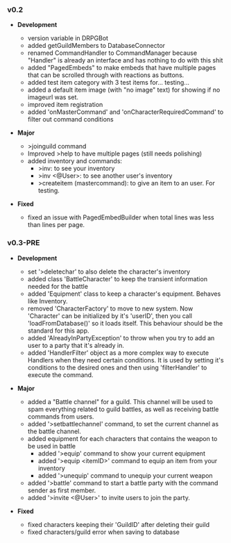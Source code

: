 ### v0.2
- **Development**
	- version variable in DRPGBot
	- added getGuildMembers to DatabaseConnector
	- renamed CommandHandler to CommandManager because "Handler" is already an interface and has nothing to do with this shit
	- added "PagedEmbeds" to make embeds that have multiple pages that can be scrolled through with reactions as buttons.
	- added test item category with 3 test items for... testing...
	- added a default item image (with "no image" text) for showing if no imageurl was set.
	- improved item registration
	- added 'onMasterCommand' and 'onCharacterRequiredCommand' to filter out command conditions

- **Major**
	- \>joinguild command
	- Improved >help to have multiple pages (still needs polishing)
	- added inventory and commands:
		- \>inv: to see your inventory
		- \>inv <@User>: to see another user's inventory
		- \>createitem (mastercommand): to give an item to an user. For testing.

- **Fixed**
	- fixed an issue with PagedEmbedBuilder when total lines was less than lines per page.

### v0.3-PRE

- **Development**
	- set '>deletechar' to also delete the character's inventory
	- added class 'BattleCharacter' to keep the transient information needed for the battle
	- added 'Equipment' class to keep a character's equipment. Behaves like Inventory.
	- removed 'CharacterFactory' to move to new system. Now 'Character' can be initialized by it's 'userID', then you call 'loadFromDatabase()' so it loads itself. This behaviour should be the standard for this app.
	- added 'AlreadyInPartyException' to throw when you try to add an user to a party that it's already in.
	- added 'HandlerFilter' object as a more complex way to execute Handlers when they need certain conditions. It is used by setting it's conditions to the desired ones and then using 'filterHandler' to execute the command.

- **Major**
	- added a "Battle channel" for a guild. This channel will be used to spam everything related to guild battles, as well as receiving battle commands from users.
	- added '>setbattlechannel' command, to set the current channel as the battle channel.
	- added equipment for each characters that contains the weapon to be used in battle
		- added '>equip' command to show your current equipment
		- added '>equip \<itemID>' command to equip an item from your inventory
		- added '>unequip' command to unequip your current weapon
	- added '>battle' command to start a battle party with the command sender as first member.
	- added '>invite \<@User>' to invite users to join the party.

- **Fixed**
	- fixed characters keeping their 'GuildID' after deleting their guild
	- fixed characters/guild error when saving to database


